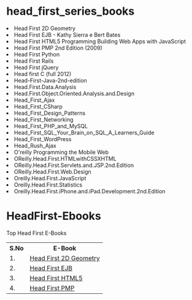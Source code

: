 # head_first_series_books

<li>Head First 2D Geometry</li>
<li>Head First EJB - Kathy Sierra e Bert Bates</li>
<li>Head First HTML5 Programming Building Web Apps with JavaScript</li>
<li>Head First PMP 2nd Edition (2009)</li>
<li>Head First Python</li>
<li>Head First Rails</li>
<li>Head First jQuery</li>
<li>Head first C (full 2012)</li>
<li>Head-First-Java-2nd-edition</li>
<li>Head.First.Data.Analysis</li>
<li>Head.First.Object.Oriented.Analysis.and.Design</li>
<li>Head_First_Ajax</li>
<li>Head_First_CSharp</li>
<li>Head_First_Design_Patterns</li>
<li>Head_First_Networking</li>
<li>Head_First_PHP_and_MySQL</li>
<li>Head_First_SQL_Your_Brain_on_SQL_A_Learners_Guide</li>
<li>Head_First_WordPress</li>
<li>Head_Rush_Ajax</li>
<li>O'reilly Programming the Mobile Web</li>
<li>OReilly.Head.First.HTMLwithCSSXHTML</li>
<li>OReilly.Head.First.Servlets.and.JSP.2nd.Edition</li>
<li>OReilly.Head.First.Web.Design</li>
<li>Oreilly.Head.First.JavaScript</li>
<li>Oreilly.Head.First.Statistics</li>
<li>Oreilly.Head.First.iPhone.and.iPad.Development.2nd.Edition</li>

# HeadFirst-Ebooks
Top Head First E-Books

<table width="100%" class="table">
<tr>
<th>S.No</th>
<th>E-Book</th>
</tr>
<tr><td>1.</td><td><a target="_blank" href="https://github.com/abhinavkorpal/head_first_series_books/blob/master/Head%20First%202D%20Geometry.pdf">Head First 2D Geometry</a></td></tr>
<tr><td>2.</td><td><a target="_blank" href="https://github.com/abhinavkorpal/head_first_series_books/blob/master/Head%20First%20EJB%20-%20Kathy%20Sierra%20e%20Bert%20Bates.pdf">Head First EJB</a></td></tr>
<tr><td>3.</td><td><a target="_blank" href="https://github.com/abhinavkorpal/head_first_series_books/blob/master/Head%20First%20HTML5%20Programming%20Building%20Web%20Apps%20with%20JavaScript.pdf">Head First HTML5</a></td></tr>
<tr><td>4.</td><td><a target="_blank" href="https://github.com/abhinavkorpal/head_first_series_books/blob/master/Head%20First%20PMP%202nd%20Edition%20(2009).pdf">Head First PMP</a></td></tr>
